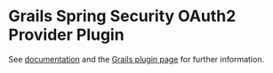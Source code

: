 Grails Spring Security OAuth2 Provider Plugin
=============================================

See [documentation](http://adaptivecomputing.github.io/grails-spring-security-oauth2-provider/) and the
[Grails plugin page](http://grails.org/plugin/spring-security-oauth2-provider) for further information.

